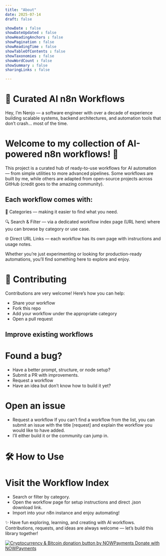 ```yaml
---
title: "About"
date: 2025-07-14
draft: false

showDate : false
showDateUpdated : false
showHeadingAnchors : false
showPagination : false
showReadingTime : false
showTableOfContents : false
showTaxonomies : false 
showWordCount : false
showSummary : false
sharingLinks : false

---
```

# 🧩 Curated AI n8n Workflows

Hey, I’m Nenjo — a software engineer with over a decade of experience building scalable systems, backend architectures, and automation tools that don’t crash… most of the time.

# Welcome to my collection of AI-powered n8n workflows! 🚀

This project is a curated hub of ready-to-use workflows for AI automation — from simple utilities to more advanced pipelines. Some workflows are built by me, while others are adapted from open-source projects across GitHub (credit goes to the amazing community).

## Each workflow comes with:

📂 Categories — making it easier to find what you need.

🔍 Search & Filter — via a dedicated workflow index page
 (URL here) where you can browse by category or use case.

🌐 Direct URL Links — each workflow has its own page with instructions and usage notes.

Whether you’re just experimenting or looking for production-ready automations, you’ll find something here to explore and enjoy.

# 🤝 Contributing

Contributions are very welcome! Here’s how you can help:

- Share your workflow
- Fork this repo
- Add your workflow under the appropriate category
- Open a pull request

## Improve existing workflows

# Found a bug?

- Have a better prompt, structure, or node setup?
- Submit a PR with improvements.
- Request a workflow
- Have an idea but don’t know how to build it yet?

# Open an issue
- Request a workflow
  If you can’t find a workflow from the list, you can submit an issue with the title [request] and explain the workflow you would like to have added.
- I’ll either build it or the community can jump in.

# 🛠 How to Use

# Visit the Workflow Index

- Search or filter by category.
- Open the workflow page for setup instructions and direct .json download link.
- Import into your n8n instance and enjoy automating!

✨ Have fun exploring, learning, and creating with AI workflows. Contributions, requests, and ideas are always welcome — let’s build this library together!

<a href="https://nowpayments.io/donation/nenjotrades" target="_blank" rel="noreferrer noopener">
   <img src="https://nowpayments.io/images/embeds/donation-button-white.svg" alt="Cryptocurrency & Bitcoin donation button by NOWPayments">
</a>
<a href="https://nowpayments.io/donation/nenjotrades" target="_blank" rel="noreferrer noopener">
   Donate with NOWPayments
</a>